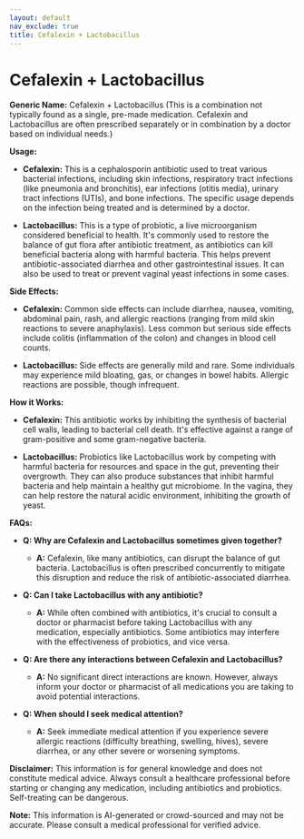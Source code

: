 ```yaml
---
layout: default
nav_exclude: true
title: Cefalexin + Lactobacillus
---
```


# Cefalexin + Lactobacillus

**Generic Name:** Cefalexin + Lactobacillus (This is a combination not typically found as a single, pre-made medication.  Cefalexin and Lactobacillus are often prescribed separately or in combination by a doctor based on individual needs.)

**Usage:**

* **Cefalexin:** This is a cephalosporin antibiotic used to treat various bacterial infections, including skin infections, respiratory tract infections (like pneumonia and bronchitis), ear infections (otitis media), urinary tract infections (UTIs), and bone infections.  The specific usage depends on the infection being treated and is determined by a doctor.

* **Lactobacillus:** This is a type of probiotic, a live microorganism considered beneficial to health.  It's commonly used to restore the balance of gut flora after antibiotic treatment, as antibiotics can kill beneficial bacteria along with harmful bacteria.  This helps prevent antibiotic-associated diarrhea and other gastrointestinal issues.  It can also be used to treat or prevent vaginal yeast infections in some cases.

**Side Effects:**

* **Cefalexin:** Common side effects can include diarrhea, nausea, vomiting, abdominal pain, rash, and allergic reactions (ranging from mild skin reactions to severe anaphylaxis).  Less common but serious side effects include colitis (inflammation of the colon) and changes in blood cell counts.

* **Lactobacillus:** Side effects are generally mild and rare. Some individuals may experience mild bloating, gas, or changes in bowel habits. Allergic reactions are possible, though infrequent.

**How it Works:**

* **Cefalexin:** This antibiotic works by inhibiting the synthesis of bacterial cell walls, leading to bacterial cell death. It's effective against a range of gram-positive and some gram-negative bacteria.

* **Lactobacillus:**  Probiotics like Lactobacillus work by competing with harmful bacteria for resources and space in the gut, preventing their overgrowth. They can also produce substances that inhibit harmful bacteria and help maintain a healthy gut microbiome.  In the vagina, they can help restore the natural acidic environment, inhibiting the growth of yeast.

**FAQs:**

* **Q: Why are Cefalexin and Lactobacillus sometimes given together?**
    * **A:** Cefalexin, like many antibiotics, can disrupt the balance of gut bacteria. Lactobacillus is often prescribed concurrently to mitigate this disruption and reduce the risk of antibiotic-associated diarrhea.

* **Q: Can I take Lactobacillus with any antibiotic?**
    * **A:**  While often combined with antibiotics, it's crucial to consult a doctor or pharmacist before taking Lactobacillus with any medication, especially antibiotics.  Some antibiotics may interfere with the effectiveness of probiotics, and vice versa.

* **Q: Are there any interactions between Cefalexin and Lactobacillus?**
    * **A:** No significant direct interactions are known. However, always inform your doctor or pharmacist of all medications you are taking to avoid potential interactions.

* **Q: When should I seek medical attention?**
    * **A:** Seek immediate medical attention if you experience severe allergic reactions (difficulty breathing, swelling, hives), severe diarrhea, or any other severe or worsening symptoms.

**Disclaimer:** This information is for general knowledge and does not constitute medical advice. Always consult a healthcare professional before starting or changing any medication, including antibiotics and probiotics.  Self-treating can be dangerous.


**Note:** This information is AI-generated or crowd-sourced and may not be accurate. Please consult a medical professional for verified advice.